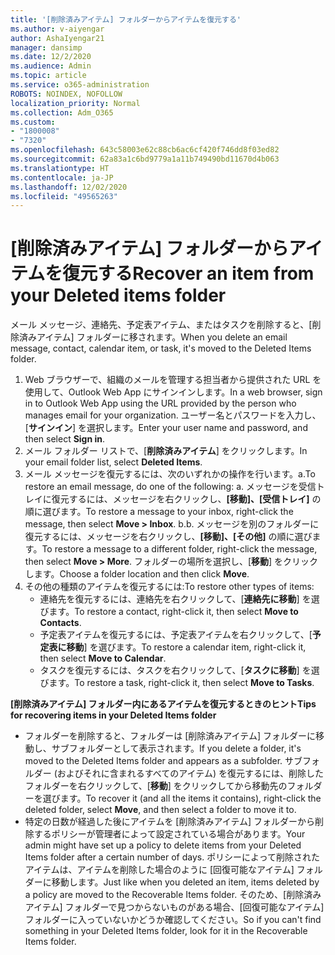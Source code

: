 ```yaml
---
title: '[削除済みアイテム] フォルダーからアイテムを復元する'
ms.author: v-aiyengar
author: AshaIyengar21
manager: dansimp
ms.date: 12/2/2020
ms.audience: Admin
ms.topic: article
ms.service: o365-administration
ROBOTS: NOINDEX, NOFOLLOW
localization_priority: Normal
ms.collection: Adm_O365
ms.custom:
- "1800008"
- "7320"
ms.openlocfilehash: 643c58003e62c88cb6ac6cf420f746dd8f03ed82
ms.sourcegitcommit: 62a83a1c6bd9779a1a11b749490bd11670d4b063
ms.translationtype: HT
ms.contentlocale: ja-JP
ms.lasthandoff: 12/02/2020
ms.locfileid: "49565263"
---
```

# <a name="recover-an-item-from-your-deleted-items-folder"></a><span data-ttu-id="e588e-102">[削除済みアイテム] フォルダーからアイテムを復元する</span><span class="sxs-lookup"><span data-stu-id="e588e-102">Recover an item from your Deleted items folder</span></span>

<span data-ttu-id="e588e-103">メール メッセージ、連絡先、予定表アイテム、またはタスクを削除すると、[削除済みアイテム] フォルダーに移されます。</span><span class="sxs-lookup"><span data-stu-id="e588e-103">When you delete an email message, contact, calendar item, or task, it's moved to the Deleted Items folder.</span></span>

1. <span data-ttu-id="e588e-104">Web ブラウザーで、組織のメールを管理する担当者から提供された URL を使用して、Outlook Web App にサインインします。</span><span class="sxs-lookup"><span data-stu-id="e588e-104">In a web browser, sign in to Outlook Web App using the URL provided by the person who manages email for your organization.</span></span> <span data-ttu-id="e588e-105">ユーザー名とパスワードを入力し、[**サインイン**] を選択します。</span><span class="sxs-lookup"><span data-stu-id="e588e-105">Enter your user name and password, and then select **Sign in**.</span></span>
1. <span data-ttu-id="e588e-106">メール フォルダー リストで、[**削除済みアイテム**] をクリックします。</span><span class="sxs-lookup"><span data-stu-id="e588e-106">In your email folder list, select **Deleted Items**.</span></span>
1. <span data-ttu-id="e588e-107">メール メッセージを復元するには、次のいずれかの操作を行います。a.</span><span class="sxs-lookup"><span data-stu-id="e588e-107">To restore an email message, do one of the following: a.</span></span> <span data-ttu-id="e588e-108">メッセージを受信トレイに復元するには、メッセージを右クリックし、**[移動]、[受信トレイ]** の順に選びます。</span><span class="sxs-lookup"><span data-stu-id="e588e-108">To restore a message to your inbox, right-click the message, then select **Move > Inbox**.</span></span>
    <span data-ttu-id="e588e-109">b.</span><span class="sxs-lookup"><span data-stu-id="e588e-109">b.</span></span> <span data-ttu-id="e588e-110">メッセージを別のフォルダーに復元するには、メッセージを右クリックし、**[移動]、[その他]** の順に選びます。</span><span class="sxs-lookup"><span data-stu-id="e588e-110">To restore a message to a different folder, right-click the message, then select **Move > More**.</span></span> <span data-ttu-id="e588e-111">フォルダーの場所を選択し、[**移動**] をクリックします。</span><span class="sxs-lookup"><span data-stu-id="e588e-111">Choose a folder location and then click **Move**.</span></span>
4. <span data-ttu-id="e588e-112">その他の種類のアイテムを復元するには:</span><span class="sxs-lookup"><span data-stu-id="e588e-112">To restore other types of items:</span></span>
    - <span data-ttu-id="e588e-113">連絡先を復元するには、連絡先を右クリックして、[**連絡先に移動**] を選びます。</span><span class="sxs-lookup"><span data-stu-id="e588e-113">To restore a contact, right-click it, then select **Move to Contacts**.</span></span>
    - <span data-ttu-id="e588e-114">予定表アイテムを復元するには、予定表アイテムを右クリックして、[**予定表に移動**] を選びます。</span><span class="sxs-lookup"><span data-stu-id="e588e-114">To restore a calendar item, right-click it, then select **Move to Calendar**.</span></span>
    - <span data-ttu-id="e588e-115">タスクを復元するには、タスクを右クリックして、[**タスクに移動**] を選びます。</span><span class="sxs-lookup"><span data-stu-id="e588e-115">To restore a task, right-click it, then select **Move to Tasks**.</span></span>

<span data-ttu-id="e588e-116">**[削除済みアイテム] フォルダー内にあるアイテムを復元するときのヒント**</span><span class="sxs-lookup"><span data-stu-id="e588e-116">**Tips for recovering items in your Deleted Items folder**</span></span>

- <span data-ttu-id="e588e-117">フォルダーを削除すると、フォルダーは [削除済みアイテム] フォルダーに移動し、サブフォルダーとして表示されます。</span><span class="sxs-lookup"><span data-stu-id="e588e-117">If you delete a folder, it's moved to the Deleted Items folder and appears as a subfolder.</span></span> <span data-ttu-id="e588e-118">サブフォルダー (およびそれに含まれるすべてのアイテム) を復元するには、削除したフォルダーを右クリックして、[**移動**] をクリックしてから移動先のフォルダーを選びます。</span><span class="sxs-lookup"><span data-stu-id="e588e-118">To recover it (and all the items it contains), right-click the deleted folder, select **Move**, and then select a folder to move it to.</span></span>
- <span data-ttu-id="e588e-119">特定の日数が経過した後にアイテムを [削除済みアイテム] フォルダーから削除するポリシーが管理者によって設定されている場合があります。</span><span class="sxs-lookup"><span data-stu-id="e588e-119">Your admin might have set up a policy to delete items from your Deleted Items folder after a certain number of days.</span></span> <span data-ttu-id="e588e-120">ポリシーによって削除されたアイテムは、アイテムを削除した場合のように [回復可能なアイテム] フォルダーに移動します。</span><span class="sxs-lookup"><span data-stu-id="e588e-120">Just like when you deleted an item, items deleted by a policy are moved to the Recoverable Items folder.</span></span> <span data-ttu-id="e588e-121">そのため、[削除済みアイテム] フォルダーで見つからないものがある場合、[回復可能なアイテム] フォルダーに入っていないかどうか確認してください。</span><span class="sxs-lookup"><span data-stu-id="e588e-121">So if you can't find something in your Deleted Items folder, look for it in the Recoverable Items folder.</span></span>
